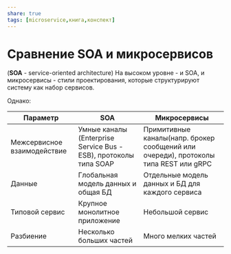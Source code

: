 ```yaml
---
share: true
tags: [microservice,книга,конспект]
---
```

# Сравнение SOA и микросервисов
(**SOA** - service-oriented architecture)
На высоком уровне - и SOA, и микросервисы - стили проектирования, которые структурируют систему как набор сервисов.

Однако:

Параметр | SOA | Микросервисы
-------- | --- | --------------
Межсервисное взаимодействие|Умные каналы (Enterprise Service Bus - ESB), протоколы типа SOAP|Примитивные каналы(напр. брокер сообщений или очереди), протоколы типа REST или gRPC
Данные|Глобальная модель данных и общая БД|Отдельные модель данных и БД для каждого сервиса
Типовой сервис|Крупное монолитное приложение|Небольшой сервис
Разбиение|Несколько больших частей|Много мелких частей
